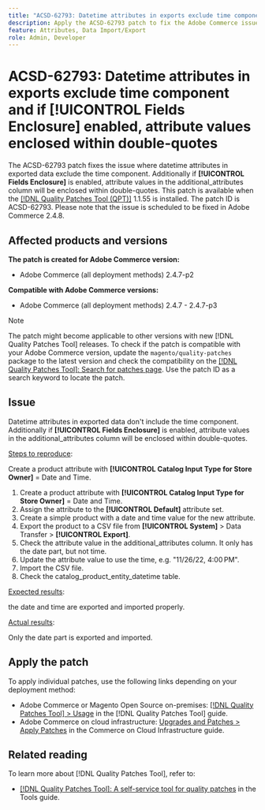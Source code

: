 ```yaml
---
title: "ACSD-62793: Datetime attributes in exports exclude time component and if **[!UICONTROL Fields Enclosure]** enabled, attribute values enclosed within double-quotes"
description: Apply the ACSD-62793 patch to fix the Adobe Commerce issue where datetime attributes in exported data don't include the time component. Additionally if **[!UICONTROL Fields Enclosure]** is enabled, attribute values in the additional_attributes column will be enclosed within double-quotes.
feature: Attributes, Data Import/Export
role: Admin, Developer
---
```


# ACSD-62793: Datetime attributes in exports exclude time component and if **[!UICONTROL Fields Enclosure]** enabled, attribute values enclosed within double-quotes

The ACSD-62793 patch fixes the issue where  datetime attributes in exported data exclude the time component. Additionally if **[!UICONTROL Fields Enclosure]** is enabled, attribute values in the additional_attributes column will be enclosed within double-quotes. This patch is available when the [[!DNL Quality Patches Tool (QPT)]](/help/tools/quality-patches-tool/quality-patches-tool-to-self-serve-quality-patches.md) 1.1.55 is installed. The patch ID is ACSD-62793. Please note that the issue is scheduled to be fixed in Adobe Commerce 2.4.8. 

## Affected products and versions

**The patch is created for Adobe Commerce version:**

* Adobe Commerce (all deployment methods) 2.4.7-p2

**Compatible with Adobe Commerce versions:**

* Adobe Commerce (all deployment methods) 2.4.7 - 2.4.7-p3

>[!NOTE]
>
>The patch might become applicable to other versions with new [!DNL Quality Patches Tool] releases. To check if the patch is compatible with your Adobe Commerce version, update the `magento/quality-patches` package to the latest version and check the compatibility on the [[!DNL Quality Patches Tool]: Search for patches page](https://experienceleague.adobe.com/tools/commerce-quality-patches/index.html). Use the patch ID as a search keyword to locate the patch.

## Issue

Datetime attributes in exported data don't include the time component. Additionally if  **[!UICONTROL Fields Enclosure]** is enabled, attribute values in the additional_attributes column will be enclosed within double-quotes.

<u>Steps to reproduce</u>:

Create a product attribute with **[!UICONTROL Catalog Input Type for Store Owner]** = Date and Time.

1. Create a product attribute with **[!UICONTROL Catalog Input Type for Store Owner]** = Date and Time. 
1. Assign the attribute to the **[!UICONTROL Default]** attribute set.
1. Create a simple product with a date and time value for the new attribute.
1. Export the product to a CSV file from **[!UICONTROL System]** > Data Transfer > **[!UICONTROL Export]**.
1. Check the attribute value in the additional_attributes column. It only has the date part, but not time.
1. Update the attribute value to use the time, e.g. "11/26/22, 4:00 PM".
1. Import the CSV file.
1. Check the catalog_product_entity_datetime table.

<u>Expected results</u>:

the date and time are exported and imported properly.

<u>Actual results</u>:

Only the date part is exported and imported.

## Apply the patch

To apply individual patches, use the following links depending on your deployment method:

* Adobe Commerce or Magento Open Source on-premises: [[!DNL Quality Patches Tool] > Usage](/help/tools/quality-patches-tool/usage.md) in the [!DNL Quality Patches Tool] guide.
* Adobe Commerce on cloud infrastructure: [Upgrades and Patches > Apply Patches](https://experienceleague.adobe.com/docs/commerce-cloud-service/user-guide/develop/upgrade/apply-patches.html) in the Commerce on Cloud Infrastructure guide.


## Related reading

To learn more about [!DNL Quality Patches Tool], refer to:

* [[!DNL Quality Patches Tool]: A self-service tool for quality patches](/help/tools/quality-patches-tool/quality-patches-tool-to-self-serve-quality-patches.md) in the Tools guide.
